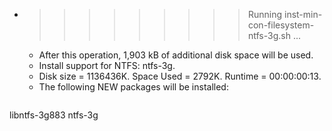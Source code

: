 * >>>>>>>>> Running inst-min-con-filesystem-ntfs-3g.sh ...
  * After this operation, 1,903 kB of additional disk space will be used.
  * Install support for NTFS: ntfs-3g.
  * Disk size = 1136436K. Space Used = 2792K. Runtime = 00:00:00:13.
  * The following NEW packages will be installed:
  ```bash
libntfs-3g883 ntfs-3g
  ```
